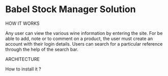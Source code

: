 # Babel Stock Manager Solution 

HOW IT WORKS

Any user can view the various wine information by entering the site. For
be able to add, note or
to comment on a product, the user must create an account with their login details. Users can search for a particular reference through the help of the search bar.

ARCHITECTURE



How to install it ?

